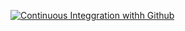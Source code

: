 [![Continuous Integgration withh Github](https://github.com/mikaelsonbraz/microservices-course/actions/workflows/docker-publish.yml/badge.svg)](https://github.com/mikaelsonbraz/microservices-course/actions/workflows/docker-publish.yml)
